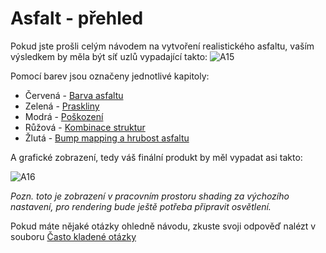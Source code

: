 # Asfalt - přehled
Pokud jste prošli celým návodem na vytvoření realistického asfaltu, vaším výsledkem by měla být síť uzlů vypadající takto:
![A15](https://github.com/user-attachments/assets/6e97504d-542a-456d-9991-9c88afd234b4)

Pomocí barev jsou označeny jednotlivé kapitoly:
- Červená - [Barva asfaltu](https://github.com/Milimar16/Blender-realisticke-povrchy/blob/main/Barva%20asfaltu.md)
- Zelená - [Praskliny](https://github.com/Milimar16/Blender-realisticke-povrchy/blob/main/Praskliny.md)
- Modrá - [Poškození](https://github.com/Milimar16/Blender-realisticke-povrchy/blob/main/Po%C5%A1kozen%C3%AD.md)
- Růžová - [Kombinace struktur](https://github.com/Milimar16/Blender-realisticke-povrchy/blob/main/Kombinace%20struktur.md)
- Žlutá - [Bump mapping a hrubost asfaltu](https://github.com/Milimar16/Blender-realisticke-povrchy/blob/main/Bump%20mapping%20a%20hrubost%20asfaltu.md)

A grafické zobrazení, tedy váš finální produkt by měl vypadat asi takto:

![A16](https://github.com/user-attachments/assets/e3f3eebc-f7d5-4892-aefb-728ade5cc7ab)

_Pozn. toto je zobrazení v pracovním prostoru shading za výchozího nastavení, pro rendering bude ještě potřeba připravit osvětlení._


Pokud máte nějaké otázky ohledně návodu, zkuste svoji odpověď nalézt v souboru [Často kladené otázky]()
